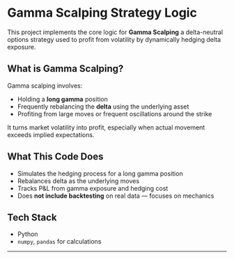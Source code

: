 # Gamma Scalping Strategy Logic

This project implements the core logic for **Gamma Scalping** a delta-neutral options strategy used to profit from volatility by dynamically hedging delta exposure.

##  What is Gamma Scalping?

Gamma scalping involves:
- Holding a **long gamma** position 
- Frequently rebalancing the **delta** using the underlying asset
- Profiting from large moves or frequent oscillations around the strike

It turns market volatility into profit, especially when actual movement exceeds implied expectations.

##  What This Code Does

- Simulates the hedging process for a long gamma position
- Rebalances delta as the underlying moves
- Tracks P&L from gamma exposure and hedging cost
- Does **not include backtesting** on real data — focuses on mechanics

## Tech Stack

- Python
- `numpy`, `pandas` for calculations

---

